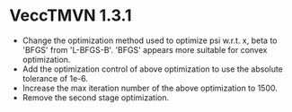 # VeccTMVN 1.3.1

* Change the optimization method used to optimize psi w.r.t. x, beta to 'BFGS' from 'L-BFGS-B'. 'BFGS' appears more suitable for convex optimization.
* Add the optimization control of above optimization to use the absolute tolerance of 1e-6.
* Increase the max iteration number of the above optimization to 1500.
* Remove the second stage optimization.